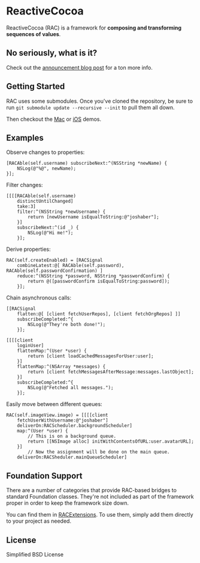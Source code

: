# ReactiveCocoa
ReactiveCocoa (RAC) is a framework for **composing and transforming sequences of values**.

## No seriously, what is it?
Check out the [announcement blog post](https://github.com/blog/1107-reactivecocoa-is-now-open-source) for a ton more info.

## Getting Started
RAC uses some submodules. Once you've cloned the repository, be sure to run `git submodule update --recursive --init` to pull them all down.

Then checkout the [Mac](https://github.com/github/ReactiveCocoa/tree/master/GHAPIDemo) or [iOS](https://github.com/github/ReactiveCocoa/tree/master/RACiOSDemo) demos.

## Examples
Observe changes to properties:
```objc
[RACAble(self.username) subscribeNext:^(NSString *newName) {
    NSLog(@"%@", newName);
}];
```

Filter changes:
```objc
[[[[RACAble(self.username) 
    distinctUntilChanged] 
    take:3] 
    filter:^(NSString *newUsername) {
        return [newUsername isEqualToString:@"joshaber"];
    }] 
    subscribeNext:^(id _) {
        NSLog(@"Hi me!");
    }];
```

Derive properties:
```objc
RAC(self.createEnabled) = [RACSignal 
    combineLatest:@[ RACAble(self.password), RACAble(self.passwordConfirmation) ] 
    reduce:^(NSString *password, NSString *passwordConfirm) {
        return @([passwordConfirm isEqualToString:password]);
    }];
```

Chain asynchronous calls:
```objc
[[RACSignal 
    flatten:@[ [client fetchUserRepos], [client fetchOrgRepos] ]] 
    subscribeCompleted:^{
        NSLog(@"They're both done!");
    }];
```

```objc
[[[[client 
    loginUser] 
    flattenMap:^(User *user) {
        return [client loadCachedMessagesForUser:user];
    }]
    flattenMap:^(NSArray *messages) {
        return [client fetchMessagesAfterMessage:messages.lastObject];
    }]
    subscribeCompleted:^{
        NSLog(@"Fetched all messages.");
    }];
```

Easily move between different queues:
```objc
RAC(self.imageView.image) = [[[[client 
    fetchUserWithUsername:@"joshaber"] 
    deliverOn:RACScheduler.backgroundScheduler]
    map:^(User *user) {
        // This is on a background queue.
        return [[NSImage alloc] initWithContentsOfURL:user.avatarURL];
    }]
		// Now the assignment will be done on the main queue.
    deliverOn:RACSheduler.mainQueueScheduler]
```

## Foundation Support
There are a number of categories that provide RAC-based bridges to standard Foundation classes. They're not included as part of the framework proper in order to keep the framework size down.

You can find them in [RACExtensions](https://github.com/github/ReactiveCocoa/tree/master/RACExtensions). To use them, simply add them directly to your project as needed.

## License
Simplified BSD License
